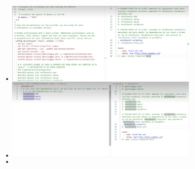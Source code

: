 - ![image.png](../assets/image_1720617840630_0.png)
- ![image.png](../assets/image_1720622094073_0.png)
-